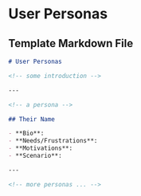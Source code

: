 # User Personas

## Template Markdown File

```markdown
# User Personas

<!-- some introduction -->

---

<!-- a persona -->

## Their Name

- **Bio**:
- **Needs/Frustrations**:
- **Motivations**:
- **Scenario**:

---

<!-- more personas ... -->
```
